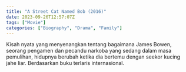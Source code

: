 ```yaml
---
title: "A Street Cat Named Bob (2016)"
date: 2023-09-26T12:57:07Z
tags: ["Movie"]
categories: ["Biography", "Drama", "Family"]
---
```


Kisah nyata yang menyenangkan tentang bagaimana James Bowen, seorang pengamen dan pecandu narkoba yang sedang dalam masa pemulihan, hidupnya berubah ketika dia bertemu dengan seekor kucing jahe liar. Berdasarkan buku terlaris internasional.

  <mux-player stream-type="on-demand"
  src="https://kp3d-my.sharepoint.com/personal/ryoo_kp3d_onmicrosoft_com/_layouts/15/download.aspx?share=Ec04xxpAbFdMnLLqzuypiQQBWNt20Yotm4efUsvrJFL2eg" metadata-video-title="A Street Cat Named Bob (2016)" prefer-playback="mse" controls>
  </mux-player>
  
  
  <script src="https://cdn.jsdelivr.net/npm/@mux/mux-player"></script>
  
   <script id="BqTe01XIkx9LqIrCukjbEkh75QkbRhqIVvTQXx4braTQ" type="application/ld+json">
 {
  "@context": "https://schema.org/",
  "@type": "VideoObject",
  "name": "A Street Cat Named Bob (2016)",
  "contentUrl": "https://stream.mux.com/BqTe01XIkx9LqIrCukjbEkh75QkbRhqIVvTQXx4braTQ.m3u8?quality=auto",
  "thumbnailUrl": "https://www.themoviedb.org/t/p/original/9aDrizajKm07U1ueeRWouuua4zx.jpg?width=314&fit_mode=preserve&time=25",
  "uploadDate": "2023-09-26T12:57:07Z",
}

</script>



